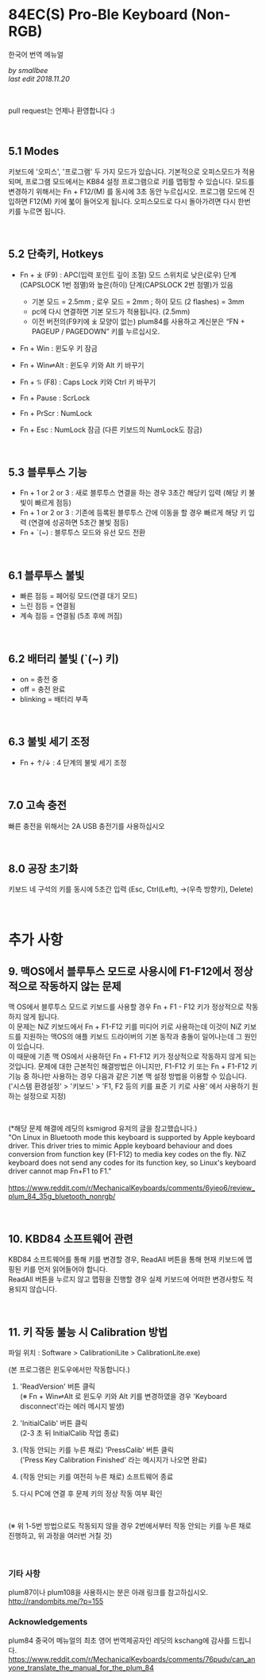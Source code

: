 
# 84EC(S) Pro-Ble Keyboard (Non-RGB)
한국어 번역 메뉴얼

_by smallbee_ \
_last edit  2018.11.20_

<br>

pull request는 언제나 환영합니다 :)


<br>


## 5.1 Modes
키보드에 '오피스', '프로그램' 두 가지 모드가 있습니다. 기본적으로 오피스모드가 적용되며, 프로그램 모드에서는 KB84 설정 프로그램으로 키를 맵핑할 수 있습니다.
모드를 변경하기 위해서는 Fn + F12/(M) 를 동시에 3초 동안 누르십시오.
프로그램 모드에 진입하면 F12(M) 키에 붋이 들어오게 됩니다. 오피스모드로 다시 돌아가려면 다시 한번 키를 누르면 됩니다.

<br>


## 5.2 단축키, Hotkeys
* Fn + ⤓ (F9) : APC(입력 포인트 깊이 조절) 모드 스위치로 낮은(로우) 단계(CAPSLOCK 1번 점멸)와 높은(하이) 단계(CAPSLOCK 2번 점멸)가 있음

    * 기본 모드 = 2.5mm ; 로우 모드 = 2mm ; 하이 모드 (2 flashes) = 3mm
    * pc에 다시 연결하면 기본 모드가 적용됩니다. (2.5mm)
    * 이전 버전의(F9키에 ⤓ 모양이 없는) plum84를 사용하고 계신분은 “FN + PAGEUP / PAGEDOWN” 키를 누르십시오.

* Fn + Win : 윈도우 키 잠금
* Fn + Win⇌Alt : 윈도우 키와 Alt 키 바꾸기
* Fn + ⥮ (F8) : Caps Lock 키와 Ctrl 키 바꾸기
* Fn + Pause : ScrLock
* Fn + PrScr : NumLock
* Fn + Esc : NumLock 잠금 (다른 키보드의 NumLock도 잠금)

<br>


## 5.3  블루투스 기능
* Fn + 1 or 2 or 3 : 새로 블루투스 연결을 하는 경우 3초간 해당키 입력 (해당 키 불빛이 빠르게 점등)
* Fn + 1 or 2 or 3 : 기존에 등록된 블루투스 간에 이동을 할 경우 빠르게 해당 키 입력 (연결에 성공하면 5초간 불빛 점등)
* Fn + `(~) : 블루투스 모드와 유선 모드 전환

<br>


## 6.1 블루투스 불빛
* 빠른 점등 = 페어링 모드(연결 대기 모드)
* 느린 점등 = 연결됨
* 계속 점등 = 연결됨 (5초 후에 꺼짐)

<br>


## 6.2 배터리 불빛 (`(~) 키)
* on = 충전 중
* off = 충전 완료
* blinking = 배터리 부족

<br>


## 6.3 불빛 세기 조정
* Fn + ↑/↓ : 4 단계의 불빛 세기 조정

<br>


## 7.0 고속 충전
빠른 충전을 위해서는 2A USB 충전기를 사용하십시오

<br>


## 8.0 공장 초기화

키보드 네 구석의 키를 동시에 5초간 입력 (Esc, Ctrl(Left), →(우측 방향키), Delete)

<br>


# 추가 사항

## 9. 맥OS에서 블루투스 모드로 사용시에 F1-F12에서 정상적으로 작동하지 않는 문제

맥 OS에서 블루투스 모드로 키보드를 사용할 경우 Fn + F1 - F12 키가 정상적으로 작동하지 않게 됩니다. \
이 문제는 NiZ 키보드에서 Fn + F1-F12 키를 미디어 키로 사용하는데 이것이 NiZ 키보드를 지원하는 맥OS의 애플 키보드 드라이버의 기본 동작과 충돌이 일어나는데 그 원인이 있습니다. \
이 때문에 기존 맥 OS에서 사용하던 Fn + F1-F12 키가 정상적으로 작동하지 않게 되는 것입니다.
문제에 대한 근본적인 해결방법은 아니지만, F1-F12 키 또는 Fn + F1-F12 키 기능 중 하나만 사용하는 경우 다음과 같은 기본 맥 설정 방법을 이용할 수 있습니다.
('시스템 환경설정' > '키보드' > 'F1, F2 등의 키를 표준 기 키로 사용' 에서 사용하기 원하는 설정으로 지정) 

<br>

(*해당 문제 해결에 레딧의 ksmigrod 유저의 글을 참고했습니다.) \
"On Linux in Bluetooth mode this keyboard is supported by Apple keyboard driver. This driver tries to mimic Apple keyboard behaviour and does conversion from function key (F1-F12) to media key codes on the fly. NiZ keyboard does not send any codes for its function key, so Linux's keyboard driver cannot map Fn+F1 to F1." \
 https://www.reddit.com/r/MechanicalKeyboards/comments/6yieo6/review_plum_84_35g_bluetooth_nonrgb/   

<br>


## 10. KBD84 소프트웨어 관련
KBD84 소프트웨어를 통해 키를 변경할 경우, ReadAll 버튼을 통해 현재 키보드에 맵핑된 키를 먼저 읽어들어야 합니다. \
ReadAll 버튼을 누르지 않고 맵핑을 진행할 경우 실제 키보드에 어떠한 변경사항도 적용되지 않습니다.

<br>


## 11. 키 작동 불능 시 Calibration 방법
파일 위치 : Software > CalibrationiLite > CalibrationLite.exe)

(본 프로그램은 윈도우에서만 작동합니다.)

1. 'ReadVersion' 버튼 클릭 \
(※ Fn + Win⇌Alt 로 윈도우 키와 Alt 키를 변경하였을 경우 'Keyboard disconnect'라는 에러 메시지 발생)


2. 'InitialCalib' 버튼 클릭 \
(2-3 초 뒤 InitialCalib 작업 종료)


3. (작동 안되는 키를 누른 채로) 'PressCalib' 버튼 클릭 \
('Press Key Calibration Finished' 라는 메시지가 나오면 완료)


4. (작동 안되는 키를 여전히 누른 채로) 소프트웨어 종료


5. 다시 PC에 연결 후 문제 키의 정상 작동 여부 확인

<br>

(※ 위 1-5번 방법으로도 작동되지 않을 경우 2번에서부터 작동 안되는 키를 누른 채로 진행하고, 위 과정을 여러번 거칠 것)

<br>


### 기타 사항
plum87이나 plum108을 사용하시는 분은 아래 링크를 참고하십시오. \
http://randombits.me/?p=155


### **Acknowledgements**
plum84 중국어 메뉴얼의 최초 영어 번역제공자인 레딧의 kschang에 감사를 드립니다. \
https://www.reddit.com/r/MechanicalKeyboards/comments/76pudv/can_anyone_translate_the_manual_for_the_plum_84
